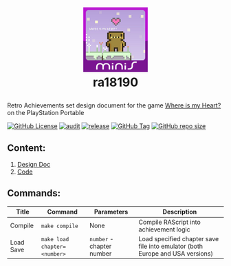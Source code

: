 # <p align="center"><img src="assets/whereismyheart3.png" width="150" /><br>ra18190
Retro Achievements set design document for the game [Where is my Heart?](https://retroachievements.org/game/18190) on the PlayStation Portable

[![GitHub License](https://img.shields.io/github/license/joshraphael/ra18190)](https://github.com/joshraphael/ra18190/blob/main/LICENSE)
[![audit](https://github.com/joshraphael/ra18190/actions/workflows/audit.yaml/badge.svg)](https://github.com/joshraphael/ra18190/actions/workflows/audit.yaml)
[![release](https://github.com/joshraphael/ra18190/actions/workflows/release.yaml/badge.svg)](https://github.com/joshraphael/ra18190/actions/workflows/release.yaml)
[![GitHub Tag](https://img.shields.io/github/v/tag/joshraphael/ra18190)](https://github.com/joshraphael/ra18190/tags)
[![GitHub repo size](https://img.shields.io/github/repo-size/joshraphael/ra18190)](https://github.com/joshraphael/ra18190/archive/main.zip)

## Content:

1. [Design Doc](DESIGN.md)
2. [Code](18190.rascript)

## Commands:

|Title|Command|Parameters|Description|
|-|-|-|-|
|Compile|`make compile`|None|Compile RAScript into achievement logic|
|Load Save|`make load chapter=<number>`|`number` - chapter number|Load specified chapter save file into emulator (both Europe and USA versions)|